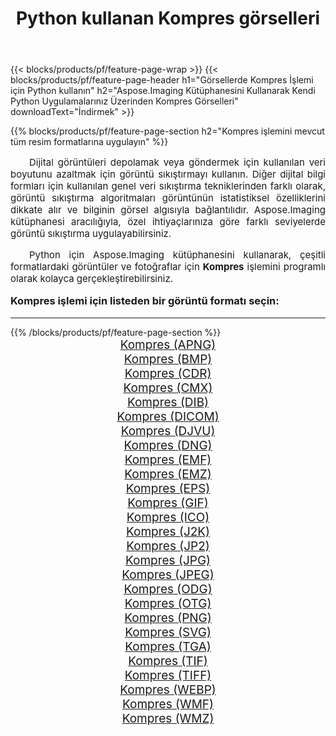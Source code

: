 ﻿---
title: Python kullanan Kompres görselleri 
weight: 3920
url: /tr/python-net/compress/ 
lang: tr
langdirlevel: 2
locales: zh-hans,ja,it,ru,de,es,fr,nl,id,lt,pl,pt,vi,tr,ko,zh-hant,ar,hi,th,sv,cs,uk,he
description: Kendi Python uygulamalarınızı ve sunucu API'lerinizi kullanarak Aspose.Imaging kitaplığını Kompres görsellerine ve fotoğraflarına uygulama.
---

{{< blocks/products/pf/feature-page-wrap >}}
{{< blocks/products/pf/feature-page-header h1="Görsellerde Kompres İşlemi için Python kullanın" h2="Aspose.Imaging Kütüphanesini Kullanarak Kendi Python Uygulamalarınız Üzerinden Kompres Görselleri" downloadText="İndirmek" >}}


{{% blocks/products/pf/feature-page-section  h2="Kompres işlemini mevcut tüm resim formatlarına uygulayın" %}}
<p align="justify" style="text-indent:2em;font-size:15px;">
Dijital görüntüleri depolamak veya göndermek için kullanılan veri boyutunu azaltmak için görüntü sıkıştırmayı kullanın. Diğer dijital bilgi formları için kullanılan genel veri sıkıştırma tekniklerinden farklı olarak, görüntü sıkıştırma algoritmaları görüntünün istatistiksel özelliklerini dikkate alır ve bilginin görsel algısıyla bağlantılıdır. Aspose.Imaging kütüphanesi aracılığıyla, özel ihtiyaçlarınıza göre farklı seviyelerde görüntü sıkıştırma uygulayabilirsiniz.
</p>
<p align="justify" style="text-indent:2em;font-size:15px;">
Python için Aspose.Imaging kütüphanesini kullanarak, çeşitli formatlardaki görüntüler ve fotoğraflar için <b>Kompres</b> işlemini programlı olarak kolayca gerçekleştirebilirsiniz.
</p>
<h3 style="margin-top:16px;">
Kompres işlemi için listeden bir görüntü formatı seçin:
</h3>
<hr/>
{{% /blocks/products/pf/feature-page-section %}}
<div class="container-fluid productfamilypage bg-gray">
    <div class="convertypes bg-gray agp-content section">
        <div class="container">
		<div class="row other-converters" style="gap: 10px;font-size: 19px;text-align:center;">
		    <div class='col-md-3 other-converter remove-lp remove-rp'><a href="/imaging/tr/python-net/compress/apng/" style="padding:15px;">Kompres (APNG)</a></div><div class='col-md-3 other-converter remove-lp remove-rp'><a href="/imaging/tr/python-net/compress/bmp/" style="padding:15px;">Kompres (BMP)</a></div><div class='col-md-3 other-converter remove-lp remove-rp'><a href="/imaging/tr/python-net/compress/cdr/" style="padding:15px;">Kompres (CDR)</a></div><div class='col-md-3 other-converter remove-lp remove-rp'><a href="/imaging/tr/python-net/compress/cmx/" style="padding:15px;">Kompres (CMX)</a></div><div class='col-md-3 other-converter remove-lp remove-rp'><a href="/imaging/tr/python-net/compress/dib/" style="padding:15px;">Kompres (DIB)</a></div><div class='col-md-3 other-converter remove-lp remove-rp'><a href="/imaging/tr/python-net/compress/dicom/" style="padding:15px;">Kompres (DICOM)</a></div><div class='col-md-3 other-converter remove-lp remove-rp'><a href="/imaging/tr/python-net/compress/djvu/" style="padding:15px;">Kompres (DJVU)</a></div><div class='col-md-3 other-converter remove-lp remove-rp'><a href="/imaging/tr/python-net/compress/dng/" style="padding:15px;">Kompres (DNG)</a></div><div class='col-md-3 other-converter remove-lp remove-rp'><a href="/imaging/tr/python-net/compress/emf/" style="padding:15px;">Kompres (EMF)</a></div><div class='col-md-3 other-converter remove-lp remove-rp'><a href="/imaging/tr/python-net/compress/emz/" style="padding:15px;">Kompres (EMZ)</a></div><div class='col-md-3 other-converter remove-lp remove-rp'><a href="/imaging/tr/python-net/compress/eps/" style="padding:15px;">Kompres (EPS)</a></div><div class='col-md-3 other-converter remove-lp remove-rp'><a href="/imaging/tr/python-net/compress/gif/" style="padding:15px;">Kompres (GIF)</a></div><div class='col-md-3 other-converter remove-lp remove-rp'><a href="/imaging/tr/python-net/compress/ico/" style="padding:15px;">Kompres (ICO)</a></div><div class='col-md-3 other-converter remove-lp remove-rp'><a href="/imaging/tr/python-net/compress/j2k/" style="padding:15px;">Kompres (J2K)</a></div><div class='col-md-3 other-converter remove-lp remove-rp'><a href="/imaging/tr/python-net/compress/jp2/" style="padding:15px;">Kompres (JP2)</a></div><div class='col-md-3 other-converter remove-lp remove-rp'><a href="/imaging/tr/python-net/compress/jpg/" style="padding:15px;">Kompres (JPG)</a></div><div class='col-md-3 other-converter remove-lp remove-rp'><a href="/imaging/tr/python-net/compress/jpeg/" style="padding:15px;">Kompres (JPEG)</a></div><div class='col-md-3 other-converter remove-lp remove-rp'><a href="/imaging/tr/python-net/compress/odg/" style="padding:15px;">Kompres (ODG)</a></div><div class='col-md-3 other-converter remove-lp remove-rp'><a href="/imaging/tr/python-net/compress/otg/" style="padding:15px;">Kompres (OTG)</a></div><div class='col-md-3 other-converter remove-lp remove-rp'><a href="/imaging/tr/python-net/compress/png/" style="padding:15px;">Kompres (PNG)</a></div><div class='col-md-3 other-converter remove-lp remove-rp'><a href="/imaging/tr/python-net/compress/svg/" style="padding:15px;">Kompres (SVG)</a></div><div class='col-md-3 other-converter remove-lp remove-rp'><a href="/imaging/tr/python-net/compress/tga/" style="padding:15px;">Kompres (TGA)</a></div><div class='col-md-3 other-converter remove-lp remove-rp'><a href="/imaging/tr/python-net/compress/tif/" style="padding:15px;">Kompres (TIF)</a></div><div class='col-md-3 other-converter remove-lp remove-rp'><a href="/imaging/tr/python-net/compress/tiff/" style="padding:15px;">Kompres (TIFF)</a></div><div class='col-md-3 other-converter remove-lp remove-rp'><a href="/imaging/tr/python-net/compress/webp/" style="padding:15px;">Kompres (WEBP)</a></div><div class='col-md-3 other-converter remove-lp remove-rp'><a href="/imaging/tr/python-net/compress/wmf/" style="padding:15px;">Kompres (WMF)</a></div><div class='col-md-3 other-converter remove-lp remove-rp'><a href="/imaging/tr/python-net/compress/wmz/" style="padding:15px;">Kompres (WMZ)</a></div>
                </div>
        </div>
    </div>
</div>
<br/>
